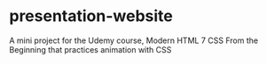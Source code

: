# presentation-website
A mini project for the Udemy course, Modern HTML 7 CSS From the Beginning that practices animation with CSS
